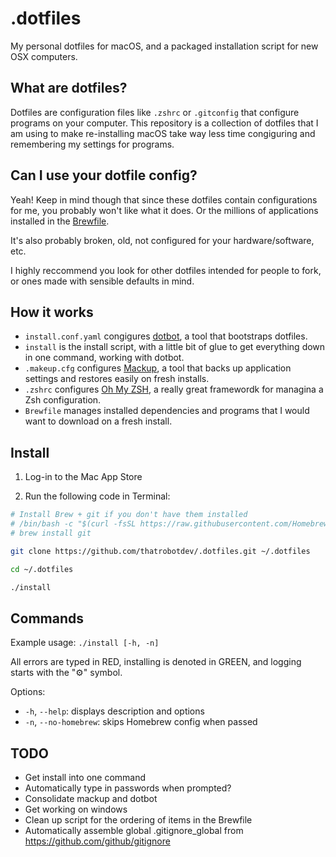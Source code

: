 # .dotfiles

My personal dotfiles for macOS, and a packaged installation script for new OSX computers.

## What are dotfiles?

Dotfiles are configuration files like `.zshrc` or `.gitconfig` that configure programs on your computer. This repository is a collection of dotfiles that I am using to make re-installing macOS take way less time congiguring and remembering my settings for programs.

## Can I use your dotfile config?

Yeah! Keep in mind though that since these dotfiles contain configurations for me, you probably won't like what it does. Or the millions of applications installed in the [Brewfile](Brewfile).

It's also probably broken, old, not configured for your hardware/software, etc. 

I highly reccommend you look for other dotfiles intended for people to fork, or ones made with sensible defaults in mind.

## How it works

* `install.conf.yaml` congigures [dotbot](https://github.com/anishathalye/dotbot), a tool that bootstraps dotfiles.
* `install` is the install script, with a little bit of glue to get everything down in one command, working with dotbot.
* `.makeup.cfg` configures [Mackup](https://github.com/lra/mackup), a tool that backs up application settings and restores easily on fresh installs.
* `.zshrc` configures [Oh My ZSH](https://ohmyz.sh/), a really great framewordk for managina a Zsh configuration.
* `Brewfile` manages installed dependencies and programs that I would want to download on a fresh install.

## Install

1. Log-in to the Mac App Store

2. Run the following code in Terminal:

```sh
# Install Brew + git if you don't have them installed
# /bin/bash -c "$(curl -fsSL https://raw.githubusercontent.com/Homebrew/install/HEAD/install.sh)" 
# brew install git

git clone https://github.com/thatrobotdev/.dotfiles.git ~/.dotfiles

cd ~/.dotfiles

./install
```

## Commands
Example usage: `./install [-h, -n]`

All errors are typed in RED, installing is denoted in GREEN, and logging starts with the "⚙" symbol.

Options:
* `-h`, `--help`: displays description and options
* `-n`, `--no-homebrew`: skips Homebrew config when passed

## TODO
* Get install into one command
* Automatically type in passwords when prompted?
* Consolidate mackup and dotbot
* Get working on windows
* Clean up script for the ordering of items in the Brewfile
* Automatically assemble global .gitignore_global from https://github.com/github/gitignore